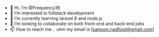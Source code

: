 - 👋 Hi, I’m @Frequency36
- 👀 I’m interested in fullstack development
- 🌱 I’m currently learning laravel 8 and node.js
- 💞️ I’m looking to collaborate on both front-end and back-end jobs
- 📫 How to reach me .. uhm my email is [samson.nadhost@gmail.com]

<!---
Frequency36/Frequency36 is a ✨ special ✨ repository because its `README.md` (this file) appears on your GitHub profile.
You can click the Preview link to take a look at your changes.
--->
